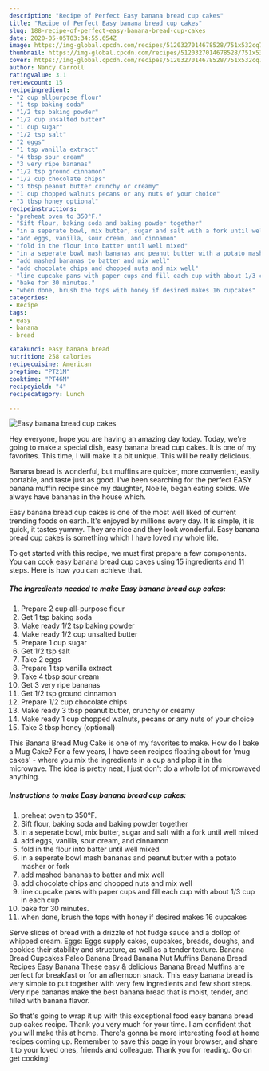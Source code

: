 ```yaml
---
description: "Recipe of Perfect Easy banana bread cup cakes"
title: "Recipe of Perfect Easy banana bread cup cakes"
slug: 188-recipe-of-perfect-easy-banana-bread-cup-cakes
date: 2020-05-05T03:34:55.654Z
image: https://img-global.cpcdn.com/recipes/5120327014678528/751x532cq70/easy-banana-bread-cup-cakes-recipe-main-photo.jpg
thumbnail: https://img-global.cpcdn.com/recipes/5120327014678528/751x532cq70/easy-banana-bread-cup-cakes-recipe-main-photo.jpg
cover: https://img-global.cpcdn.com/recipes/5120327014678528/751x532cq70/easy-banana-bread-cup-cakes-recipe-main-photo.jpg
author: Nancy Carroll
ratingvalue: 3.1
reviewcount: 15
recipeingredient:
- "2 cup allpurpose flour"
- "1 tsp baking soda"
- "1/2 tsp baking powder"
- "1/2 cup unsalted butter"
- "1 cup sugar"
- "1/2 tsp salt"
- "2 eggs"
- "1 tsp vanilla extract"
- "4 tbsp sour cream"
- "3 very ripe bananas"
- "1/2 tsp ground cinnamon"
- "1/2 cup chocolate chips"
- "3 tbsp peanut butter crunchy or creamy"
- "1 cup chopped walnuts pecans or any nuts of your choice"
- "3 tbsp honey optional"
recipeinstructions:
- "preheat oven to 350°F."
- "Sift flour, baking soda and baking powder together"
- "in a seperate bowl, mix butter, sugar and salt with a fork until well mixed"
- "add eggs, vanilla, sour cream, and cinnamon"
- "fold in the flour into batter until well mixed"
- "in a seperate bowl mash bananas and peanut butter with a potato masher or fork"
- "add mashed bananas to batter and mix well"
- "add chocolate chips and chopped nuts and mix well"
- "line cupcake pans with paper cups and fill each cup with about 1/3 cup in each cup"
- "bake for 30 minutes."
- "when done, brush the tops with honey if desired makes 16 cupcakes"
categories:
- Recipe
tags:
- easy
- banana
- bread

katakunci: easy banana bread 
nutrition: 258 calories
recipecuisine: American
preptime: "PT21M"
cooktime: "PT46M"
recipeyield: "4"
recipecategory: Lunch

---
```



![Easy banana bread cup cakes](https://img-global.cpcdn.com/recipes/5120327014678528/751x532cq70/easy-banana-bread-cup-cakes-recipe-main-photo.jpg)

Hey everyone, hope you are having an amazing day today. Today, we're going to make a special dish, easy banana bread cup cakes. It is one of my favorites. This time, I will make it a bit unique. This will be really delicious.

Banana bread is wonderful, but muffins are quicker, more convenient, easily portable, and taste just as good. I&#39;ve been searching for the perfect EASY banana muffin recipe since my daughter, Noelle, began eating solids. We always have bananas in the house which.

Easy banana bread cup cakes is one of the most well liked of current trending foods on earth. It's enjoyed by millions every day. It is simple, it is quick, it tastes yummy. They are nice and they look wonderful. Easy banana bread cup cakes is something which I have loved my whole life.


To get started with this recipe, we must first prepare a few components. You can cook easy banana bread cup cakes using 15 ingredients and 11 steps. Here is how you can achieve that.

<!--inarticleads1-->

##### The ingredients needed to make Easy banana bread cup cakes:

1. Prepare 2 cup all-purpose flour
1. Get 1 tsp baking soda
1. Make ready 1/2 tsp baking powder
1. Make ready 1/2 cup unsalted butter
1. Prepare 1 cup sugar
1. Get 1/2 tsp salt
1. Take 2 eggs
1. Prepare 1 tsp vanilla extract
1. Take 4 tbsp sour cream
1. Get 3 very ripe bananas
1. Get 1/2 tsp ground cinnamon
1. Prepare 1/2 cup chocolate chips
1. Make ready 3 tbsp peanut butter, crunchy or creamy
1. Make ready 1 cup chopped walnuts, pecans or any nuts of your choice
1. Take 3 tbsp honey (optional)


This Banana Bread Mug Cake is one of my favorites to make. How do I bake a Mug Cake? For a few years, I have seen recipes floating about for &#39;mug cakes&#39; - where you mix the ingredients in a cup and plop it in the microwave. The idea is pretty neat, I just don&#39;t do a whole lot of microwaved anything. 

<!--inarticleads2-->

##### Instructions to make Easy banana bread cup cakes:

1. preheat oven to 350°F.
1. Sift flour, baking soda and baking powder together
1. in a seperate bowl, mix butter, sugar and salt with a fork until well mixed
1. add eggs, vanilla, sour cream, and cinnamon
1. fold in the flour into batter until well mixed
1. in a seperate bowl mash bananas and peanut butter with a potato masher or fork
1. add mashed bananas to batter and mix well
1. add chocolate chips and chopped nuts and mix well
1. line cupcake pans with paper cups and fill each cup with about 1/3 cup in each cup
1. bake for 30 minutes.
1. when done, brush the tops with honey if desired makes 16 cupcakes


Serve slices of bread with a drizzle of hot fudge sauce and a dollop of whipped cream. Eggs: Eggs supply cakes, cupcakes, breads, doughs, and cookies their stability and structure, as well as a tender texture. Banana Bread Cupcakes Paleo Banana Bread Banana Nut Muffins Banana Bread Recipes Easy Banana These easy &amp; delicious Banana Bread Muffins are perfect for breakfast or for an afternoon snack. This easy banana bread is very simple to put together with very few ingredients and few short steps. Very ripe bananas make the best banana bread that is moist, tender, and filled with banana flavor. 

So that's going to wrap it up with this exceptional food easy banana bread cup cakes recipe. Thank you very much for your time. I am confident that you will make this at home. There's gonna be more interesting food at home recipes coming up. Remember to save this page in your browser, and share it to your loved ones, friends and colleague. Thank you for reading. Go on get cooking!
